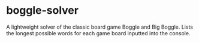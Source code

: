 # boggle-solver
A lightweight solver of the classic board game Boggle and Big Boggle.  Lists the longest possible words for each game board inputted into the console.
